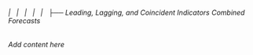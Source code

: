 ###### |   |   |   |   |   ├── Leading, Lagging, and Coincident Indicators Combined Forecasts

*Add content here*